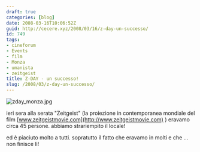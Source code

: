 ```yaml
---
draft: true
categories: [blog]
date: 2008-03-16T10:06:52Z
guid: http://cecere.xyz/2008/03/16/z-day-un-successo/
id: 749
tags:
- cineforum
- Events
- film
- Monza
- umanista
- zeitgeist
title: Z-DAY - un successo!
slug: /2008/03/z-day-un-successo/
---
```


![zday_monza.jpg](http://cecere.xyz/wp-content/uploads/sites/3/2008/03/zday_monza.jpg)

ieri sera alla serata "Zeitgeist" (la proiezione in contemporanea mondiale del film [www.zeitgeistmovie.com](http://www.zeitgeistmovie.com) ) eravamo circa 45 persone. abbiamo strariempito il locale!
  
ed è piaciuto molto a tutti. sopratutto il fatto che eravamo in molti e che …non finisce lì!
